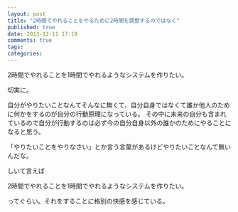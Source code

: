 ```yaml
---
layout: post
title: "2時間でやれることをやるために2時間を調整するのではなく"
published: true
date: 2013-12-11 17:19
comments: true
tags: 
categories: 
---
```


2時間でやれることを1時間でやれるようなシステムを作りたい。

切実に。

自分がやりたいことなんてそんなに無くて、自分自身ではなくて誰か他人のために何かをするのが自分の行動原理になっている。
その中に未来の自分も含まれているので自分が行動するのは必ず今の自分自身以外の誰かのためにやることになると思う。

「やりたいことをやりなさい」とか言う言葉があるけどやりたいことなんて無いんだな。

しいて言えば

2時間でやれることを1時間でやれるようなシステムを作りたい。

ってぐらい。それをすることに格別の快感を感じている。
